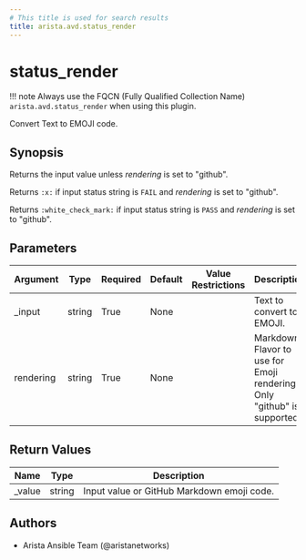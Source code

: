 ```yaml
---
# This title is used for search results
title: arista.avd.status_render
---
```

<!--
  ~ Copyright (c) 2023 Arista Networks, Inc.
  ~ Use of this source code is governed by the Apache License 2.0
  ~ that can be found in the LICENSE file.
  -->

# status_render

!!! note
    Always use the FQCN (Fully Qualified Collection Name) `arista.avd.status_render` when using this plugin.

Convert Text to EMOJI code.

## Synopsis

Returns the input value unless <em>rendering</em> is set to \"github\".

Returns <code>\:x\:</code> if input status string is <code>FAIL</code> and <em>rendering</em> is set to \"github\".

Returns <code>\:white\_check\_mark\:</code> if input status string is <code>PASS</code> and <em>rendering</em> is set to \"github\".

## Parameters

| Argument | Type | Required | Default | Value Restrictions | Description |
| -------- | ---- | -------- | ------- | ------------------ | ----------- |
| _input | string | True | None |  | Text to convert to EMOJI. |
| rendering | string | True | None |  | Markdown Flavor to use for Emoji rendering. Only \"github\" is supported. |

## Return Values

| Name | Type | Description |
| ---- | ---- | ----------- |
| _value | string | Input value or GitHub Markdown emoji code. |

## Authors

- Arista Ansible Team (@aristanetworks)
